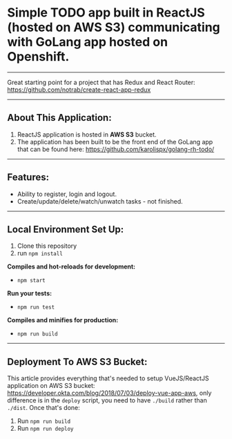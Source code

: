 # Simple TODO app built in ReactJS (hosted on AWS S3) communicating with GoLang app hosted on Openshift.

---

Great starting point for a project that has Redux and React Router: https://github.com/notrab/create-react-app-redux

---

## About This Application:

1. ReactJS application is hosted in **AWS S3** bucket.
2. The application has been built to be the front end of the GoLang app that can be found here: https://github.com/karolispx/golang-rh-todo/

---

## Features:

- Ability to register, login and logout.
- Create/update/delete/watch/unwatch tasks - not finished.

---

## Local Environment Set Up:

1. Clone this repository
2. run `npm install`

**Compiles and hot-reloads for development:**
- `npm start`

**Run your tests:**
- `npm run test`

**Compiles and minifies for production:**
- `npm run build`

---

## Deployment To AWS S3 Bucket:

This article provides everything that's needed to setup VueJS/ReactJS application on AWS S3 bucket: https://developer.okta.com/blog/2018/07/03/deploy-vue-app-aws, only difference is in the `deploy` script, you need to have `./build` rather than `./dist`. Once that's done:
1. Run `npm run build`
2. Run `npm run deploy`
